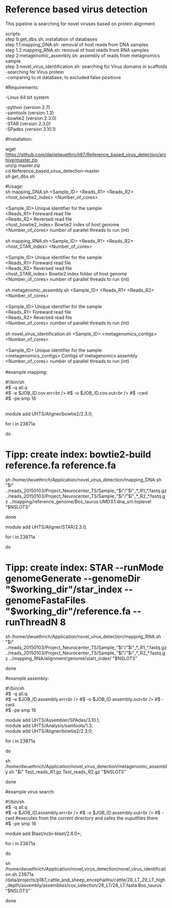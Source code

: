 Reference based virus detection
=======================

This pipeline is searching for novel viruses based on protein alignment.<br />

scripts:<br />
step 0:get_dbs.sh: installation of databases<br />
step 1.1:mapping_DNA.sh: removal of host reads from DNA samples<br />
step 1.2:mapping_RNA.sh: removal of host reads from RNA samples<br />
step 2:metagenomic_assembly.sh: assembly of reads from metagnomics sample<br />
step 3:novel_virus_identification.sh: searching for Virus domains in scaffolds<br />
		-searching for Virus protein<br />
		-comparing to nt database, to excluded false positiove<br />

#Requirements:

-Linux 64 bit system<br />

-python (version 2.7)<br />
-samtools (version 1.3)<br />
-bowtie2 (version 2.3.0)<br />
-STAR (version 2.3.0)<br />
-SPades (version 3.10.1)<br />

#Installation:

wget https://github.com/danielwuethrich87/Reference_based_virus_detection/archive/master.zip<br />
unzip master.zip<br />
cd Reference_based_virus_detection-master<br />
sh get_dbs.sh<br />

#Usage:
<br />
sh mapping_DNA.sh <Sample_ID> <Reads_R1> <Reads_R2> <host_bowtie2_index> <Number_of_cores> <br />
<br />
<Sample_ID>               Unique identifier for the sample<br />
<Reads_R1>                Foreward read file<br />
<Reads_R2>                Reversed read file<br />
<host_bowtie2_index>      Bowtie2 index of host genome<br />
<Number_of_cores>         number of parallel threads to run (int)<br />
<br />
sh mapping_RNA.sh <Sample_ID> <Reads_R1> <Reads_R2> <host_STAR_index> <Number_of_cores> <br />
<br />
<Sample_ID>               Unique identifier for the sample<br />
<Reads_R1>                Foreward read file<br />
<Reads_R2>                Reversed read file<br />
<host_STAR_index>         Bowtie2 index folder of host genome<br />
<Number_of_cores>         number of parallel threads to run (int)<br />
<br />
sh metagenomic_assembly.sh <Sample_ID> <Reads_R1> <Reads_R2> <Number_of_cores> <br />
<br />
<Sample_ID>               Unique identifier for the sample<br />
<Reads_R1>                Foreward read file<br />
<Reads_R2>                Reversed read file<br />
<Number_of_cores>         number of parallel threads to run (int)<br />
<br />
sh novel_virus_identification.sh <Sample_ID> <metagenomics_contigs> <Number_of_cores> <br />
<br />
<Sample_ID>               Unique identifier for the sample<br />
<metagenomics_contigs>    Contigs of metagenomics assembly<br />
<Number_of_cores>         number of parallel threads to run (int)<br />
<br />
#example mapping:

#!/bin/sh<br />
#$ -q all.q<br />
#$ -e $JOB_ID.cov.err<br />
#$ -o $JOB_ID.cov.out<br />
#$ -cwd <br />
#$ -pe smp 16<br />

<br />
module add UHTS/Aligner/bowtie2/2.3.0;<br />

for i in 23871a<br />

do<br />

# Tipp: create index: bowtie2-build reference.fa reference.fa<br />

sh /home/dwuethrich/Application/novel_virus_detection/mapping_DNA.sh "$i" ../reads_20150103/Project_Neurocenter_TS/Sample_"$i"/"$i"_*_R1_*.fastq.gz ../reads_20150103/Project_Neurocenter_TS/Sample_"$i"/"$i"_*_R2_*.fastq.gz ../mapping/reference_genome/Bos_taurus.UMD3.1.dna_sm.toplevel "$NSLOTS"<br />

done<br />



module add UHTS/Aligner/STAR/2.3.0;<br />

for i in 23871a<br />

do<br />

# Tipp: create index: STAR --runMode genomeGenerate --genomeDir "$working_dir"/star_index --genomeFastaFiles "$working_dir"/reference.fa --runThreadN 8<br />

sh /home/dwuethrich/Application/novel_virus_detection/mapping_RNA.sh "$i" ../reads_20150103/Project_Neurocenter_TS/Sample_"$i"/"$i"_*_R1_*.fastq.gz ../reads_20150103/Project_Neurocenter_TS/Sample_"$i"/"$i"_*_R2_*.fastq.gz ../mapping_RNA/alignment/genome/start_index/ "$NSLOTS"<br />

done<br />

#example assembly:

#!/bin/sh<br />
#$ -q all.q<br />
#$ -e $JOB_ID.assembly.err<br />
#$ -o $JOB_ID.assembly.out<br />
#$ -cwd<br />
#$ -pe smp 16<br />

module add UHTS/Assembler/SPAdes/3.10.1;<br />
module add UHTS/Analysis/samtools/1.3;<br />
module add UHTS/Aligner/bowtie2/2.3.0;<br />

for i in 23871a<br />

do<br />

sh /home/dwuethrich/Application/novel_virus_detection/metagenomic_assembly.sh "$i" Test_reads_R1.gz Test_reads_R2.gz "$NSLOTS"<br />

done<br />

#example virus search:

#!/bin/sh<br />
#$ -q all.q<br />
#$ -e $JOB_ID.assembly.err<br />
#$ -o $JOB_ID.assembly.out<br />
#$ -cwd #executes from the current directory and safes the ouputfiles there<br />
#$ -pe smp 16<br />


module add Blast/ncbi-blast/2.6.0+;<br />

for i in 23871a<br />

do<br />

sh /home/dwuethrich/Application/novel_virus_detection/novel_virus_identification.sh 23871a /data/projects/p187_cattle_and_sheep_encephalitis/cattle/28_LT_29_LT_high_depth/assembly/assemblies/cov_selection/28_LT/28_LT.fasta Bos_taurus "$NSLOTS"<br />

done<br />











